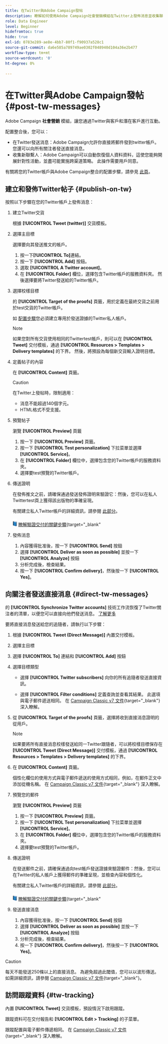 ```yaml
---
title: 在Twitter與Adobe Campaign發帖
description: 瞭解如何使用Adobe Campaign社會營銷模組在Twitter上發佈消息並收集聯繫人資料
role: Data Engineer
level: Beginner
hidefromtoc: true
hide: true
exl-id: 0783e289-ae8e-4bb7-80f1-f90937a528c1
source-git-commit: da6e585a789749ae0302f048940d104a36e2b477
workflow-type: tm+mt
source-wordcount: '0'
ht-degree: 0%

---
```



# 在Twitter與Adobe Campaign發帖 {#post-tw-messages}

Adobe Campaign **社會營銷** 模組，讓您通過Twitter與客戶和潛在客戶進行互動。

配置整合後，您可以：

* 在Twitter發送消息：Adobe Campaign允許你直接將郵件發到twitter帳戶。 您還可以向所有關注者發送直接消息。
* 收集新聯繫人：Adobe Campaign可以自動恢復個人資料資料，這使您能夠開展針對性活動，並盡可能實施跨渠道策略。 此操作需要用戶同意。


有關將您的Twitter帳戶與Adobe Campaign整合的配置步驟，請參見 [此頁](../connect/ac-tw.md)。

## 建立和發佈Twitter帖子 {#publish-on-tw}

按照以下步驟在您的Twitter帳戶上發佈消息：

1. 建立Twitter交貨

   根據 **[!UICONTROL Tweet (twitter)]** 交貨模板。

1. 選擇主目標

   選擇要向其發送推文的帳戶。

   1. 按一下&#x200B;**[!UICONTROL To]**&#x200B;連結。
   1. 按一下 **[!UICONTROL Add]** 按鈕。
   1. 選取 **[!UICONTROL A Twitter account]**。
   1. 在 **[!UICONTROL Folder]** 欄位，選擇包含Twitter帳戶的服務資料夾。 然後選擇要將Twitter發送給的Twitter帳戶。

1. 選擇校樣目標

   的 **[!UICONTROL Target of the proofs]** 頁籤，用於定義在最終交貨之前用於test交貨的Twitter帳戶。

   如 [配置步驟](../connect/ac-tw.md#tw-test-account)您必須建立專用於發送證據的Twitter私人帳戶。

   >[!NOTE]
   >
   >如果您對所有交貨使用相同的Twittertest帳戶，則可以在 **[!UICONTROL Tweet]** 交付模板，通過 **[!UICONTROL Resources > Templates > Delivery templates]** 的下界。 然後，將預設為每個新交貨輸入證明目標。

1. 定義帖子的內容

   在 **[!UICONTROL Content]** 頁籤。

   >[!CAUTION]
   >
   >在Twitter上發帖時，限制適用：
   >
   >* 消息不能超過140個字元。
   >* HTML格式不受支援。


1. 預覽帖子

   瀏覽 **[!UICONTROL Preview]** 頁籤

   1. 按一下 **[!UICONTROL Preview]** 頁籤。
   1. 按一下 **[!UICONTROL Test personalization]** 下拉菜單並選擇 **[!UICONTROL Service]**。
   1. 在 **[!UICONTROL Folder]** 欄位中，選擇包含您的Twitter帳戶的服務資料夾。
   1. 選擇要test預覽的Twitter帳戶。

1. 傳送證明

   在發佈推文之前，請確保通過發送發佈證明來驗證它：然後，您可以在私人Twittertest頁上獲得該出版物的準確呈現。

   有關建立私人Twitter帳戶的詳細資訊，請參閱 [此部分](../connect/ac-tw.md#tw-test-account)。

   ![](../assets/do-not-localize/book.png) [瞭解驗證交付的關鍵步驟](https://experienceleague.adobe.com/docs/campaign-classic/using/sending-messages/key-steps-when-creating-a-delivery/steps-validating-the-delivery.html?lang=zh-Hant){target=&quot;_blank&quot;

1. 發佈消息

   1. 內容獲得批准後，按一下 **[!UICONTROL Send]** 按鈕
   1. 選擇 **[!UICONTROL Deliver as soon as possible]** 並按一下 **[!UICONTROL Analyze]** 按鈕
   1. 分析完成後，檢查結果。
   1. 按一下 **[!UICONTROL Confirm delivery]**，然後按一下 **[!UICONTROL Yes]**。


## 向關注者發送直接消息 {#direct-tw-messages}

的 **[!UICONTROL Synchronize Twitter accounts]** 技術工作流恢復了Twitter關注者的清單，以便您可以直接向他們發送消息。 [了解更多](../connect/ac-tw.md#synchro-tw-accounts)

要將直接消息發送給您的追隨者，請執行以下步驟：

1. 根據 **[!UICONTROL Tweet (Direct Message)]** 內置交付模板。

1. 選擇主目標

1. 選擇 **[!UICONTROL To]** 連結和 **[!UICONTROL Add]** 按鈕

1. 選擇目標類型

   * 選擇 **[!UICONTROL Twitter subscribers]** 向你的所有追隨者發送直接資訊。

   * 選擇 **[!UICONTROL Filter conditions]** 定義查詢並查看其結果。 此選項與電子郵件遞送相同。 在 [Campaign Classic v7 文件](https://experienceleague.adobe.com/docs/campaign-classic/using/getting-started/creating-queries/defining-filter-conditions.html){target=&quot;_blank&quot;} 深入瞭解。

1. 從 **[!UICONTROL Target of the proofs]** 頁籤，選擇將收到直接消息證明的從用戶。

   >[!NOTE]
   >
   >如果要將所有直接消息校樣發送給同一Twitter跟隨者，可以將校樣目標保存在 **[!UICONTROL Tweet (Direct Message)]** 交付模板，通過 **[!UICONTROL Resources > Templates > Delivery templates]** 的下界。

1. 在 **[!UICONTROL Content]** 頁籤。

   個性化欄位的使用方式與電子郵件遞送的使用方式相同，例如，在郵件正文中添加從機名稱。 在 [Campaign Classic v7 文件](https://experienceleague.adobe.com/docs/campaign-classic/using/sending-messages/personalizing-deliveries/about-personalization.html){target=&quot;_blank&quot;} 深入瞭解。

1. 預覽您的郵件

   瀏覽 **[!UICONTROL Preview]** 頁籤

   1. 按一下 **[!UICONTROL Preview]** 頁籤。
   1. 按一下 **[!UICONTROL Test personalization]** 下拉菜單並選擇 **[!UICONTROL Service]**。
   1. 在 **[!UICONTROL Folder]** 欄位中，選擇包含您的Twitter帳戶的服務資料夾。
   1. 選擇要test預覽的Twitter帳戶。

1. 傳送證明

   在發送郵件之前，請確保通過向test帳戶發送證據來驗證郵件：然後，您可以在Twitter的私人帳戶上獲得郵件的準確呈現，並檢查內容和個性化。

   有關建立私人Twitter帳戶的詳細資訊，請參閱 [此部分](../connect/ac-tw.md#tw-test-account)。

   ![](../assets/do-not-localize/book.png) [瞭解驗證交付的關鍵步驟](https://experienceleague.adobe.com/docs/campaign-classic/using/sending-messages/key-steps-when-creating-a-delivery/steps-validating-the-delivery.html){target=&quot;_blank&quot;

1. 發送直接消息

   1. 內容獲得批准後，按一下 **[!UICONTROL Send]** 按鈕
   1. 選擇 **[!UICONTROL Deliver as soon as possible]** 並按一下 **[!UICONTROL Analyze]** 按鈕
   1. 分析完成後，檢查結果。
   1. 按一下 **[!UICONTROL Confirm delivery]**，然後按一下 **[!UICONTROL Yes]**。

>[!CAUTION]
>
>每天不能發送250條以上的直接消息。 為避免超過此閾值，您可以以波形傳送。 如需詳細資訊，請參閱 [Campaign Classic v7 文件](https://experienceleague.adobe.com/docs/campaign-classic/using/sending-messages/key-steps-when-creating-a-delivery/steps-sending-the-delivery.html?lang=en#sending-using-multiple-waves){target=&quot;_blank&quot;}。


## 訪問跟蹤資料 {#tw-tracking}

內置 **[!UICONTROL Tweet]** 交貨模板，預設情況下啟用跟蹤。

跟蹤資料可在交付報告和 **[!UICONTROL Edit > Tracking]** 的子菜單。

跟蹤配置與電子郵件傳遞相同。 在 [Campaign Classic v7 文件](https://experienceleague.adobe.com/docs/campaign-classic/using/sending-messages/monitoring-deliveries/about-delivery-monitoring.html?lang=zh-Hant){target=&quot;_blank&quot;} 深入瞭解。

